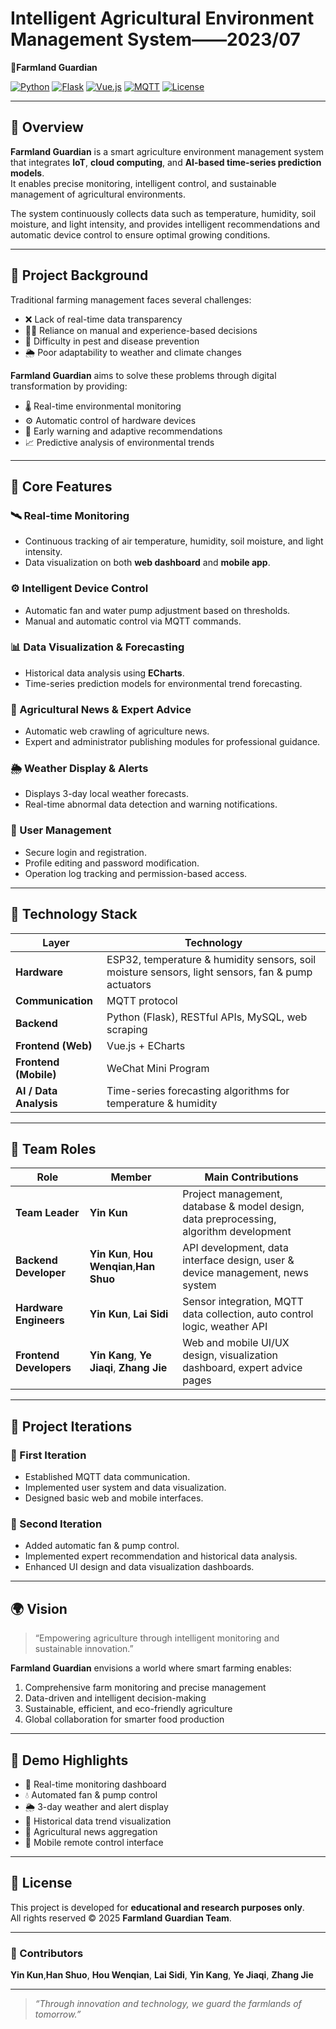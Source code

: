 # Intelligent Agricultural Environment Management System——2023/07

**🌾Farmland Guardian**

[![Python](https://img.shields.io/badge/Python-3.9+-blue.svg)](https://www.python.org/)
[![Flask](https://img.shields.io/badge/Backend-Flask-orange.svg)](https://flask.palletsprojects.com/)
[![Vue.js](https://img.shields.io/badge/Frontend-Vue.js-brightgreen.svg)](https://vuejs.org/)
[![MQTT](https://img.shields.io/badge/Protocol-MQTT-purple.svg)](https://mqtt.org/)
[![License](https://img.shields.io/badge/License-Educational-lightgrey.svg)]()

---

## 📖 Overview  

**Farmland Guardian** is a smart agriculture environment management system that integrates **IoT**, **cloud computing**, and **AI-based time-series prediction models**.  
It enables precise monitoring, intelligent control, and sustainable management of agricultural environments.

The system continuously collects data such as temperature, humidity, soil moisture, and light intensity, and provides intelligent recommendations and automatic device control to ensure optimal growing conditions.

---

## 🌱 Project Background  

Traditional farming management faces several challenges:
- ❌ Lack of real-time data transparency  
- 🧑‍🌾 Reliance on manual and experience-based decisions  
- 🐛 Difficulty in pest and disease prevention  
- 🌦️ Poor adaptability to weather and climate changes  

**Farmland Guardian** aims to solve these problems through digital transformation by providing:
- 🌡️ Real-time environmental monitoring  
- ⚙️ Automatic control of hardware devices  
- 🔔 Early warning and adaptive recommendations  
- 📈 Predictive analysis of environmental trends  

---

## 🧠 Core Features  

### 🛰️ Real-time Monitoring  
- Continuous tracking of air temperature, humidity, soil moisture, and light intensity.  
- Data visualization on both **web dashboard** and **mobile app**.  

### ⚙️ Intelligent Device Control  
- Automatic fan and water pump adjustment based on thresholds.  
- Manual and automatic control via MQTT commands.  

### 📊 Data Visualization & Forecasting  
- Historical data analysis using **ECharts**.  
- Time-series prediction models for environmental trend forecasting.  

### 📰 Agricultural News & Expert Advice  
- Automatic web crawling of agriculture news.  
- Expert and administrator publishing modules for professional guidance.  

### 🌦️ Weather Display & Alerts  
- Displays 3-day local weather forecasts.  
- Real-time abnormal data detection and warning notifications.  

### 👤 User Management  
- Secure login and registration.  
- Profile editing and password modification.  
- Operation log tracking and permission-based access.  

---

## 🧩 Technology Stack  

| Layer | Technology |
|-------|-------------|
| **Hardware** | ESP32, temperature & humidity sensors, soil moisture sensors, light sensors, fan & pump actuators |
| **Communication** | MQTT protocol |
| **Backend** | Python (Flask), RESTful APIs, MySQL, web scraping |
| **Frontend (Web)** | Vue.js + ECharts |
| **Frontend (Mobile)** | WeChat Mini Program |
| **AI / Data Analysis** | Time-series forecasting algorithms for temperature & humidity |

---

## 👥 Team Roles  

| Role | Member | Main Contributions |
|------|---------|--------------------|
| **Team Leader** | **Yin Kun** | Project management, database & model design, data preprocessing, algorithm development |
| **Backend Developer** |**Yin Kun**, **Hou Wenqian**,**Han Shuo** | API development, data interface design, user & device management, news system |
| **Hardware Engineers** | **Yin Kun**, **Lai Sidi** | Sensor integration, MQTT data collection, auto control logic, weather API |
| **Frontend Developers** | **Yin Kang**, **Ye Jiaqi**, **Zhang Jie** | Web and mobile UI/UX design, visualization dashboard, expert advice pages |

---

## 🔁 Project Iterations  

### 🧩 First Iteration  
- Established MQTT data communication.  
- Implemented user system and data visualization.  
- Designed basic web and mobile interfaces.  

### 🚀 Second Iteration  
- Added automatic fan & pump control.  
- Implemented expert recommendation and historical data analysis.  
- Enhanced UI design and data visualization dashboards.  

---

## 🌍 Vision  

> “Empowering agriculture through intelligent monitoring and sustainable innovation.”

**Farmland Guardian** envisions a world where smart farming enables:  
1. Comprehensive farm monitoring and precise management  
2. Data-driven and intelligent decision-making  
3. Sustainable, efficient, and eco-friendly agriculture  
4. Global collaboration for smarter food production  

---

## 📸 Demo Highlights  

- 📡 Real-time monitoring dashboard  
- 💧 Automated fan & pump control  
- 🌦️ 3-day weather and alert display  
- 🧮 Historical data trend visualization  
- 📰 Agricultural news aggregation  
- 📱 Mobile remote control interface  

---

## 📄 License  

This project is developed for **educational and research purposes only**.  
All rights reserved © 2025 **Farmland Guardian Team**.

---

### 🌟 Contributors  
**Yin Kun**,**Han Shuo**, **Hou Wenqian**, **Lai Sidi**,  **Yin Kang**, **Ye Jiaqi**, **Zhang Jie**

---

> *“Through innovation and technology, we guard the farmlands of tomorrow.”*

